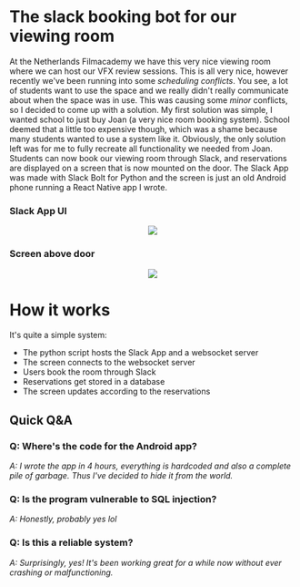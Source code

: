 # The slack booking bot for our viewing room
At the Netherlands Filmacademy we have this very nice viewing room where we can host our VFX review sessions. This is all very nice, however recently we've been running into some _scheduling conflicts_. You see, a lot of students want to use the space and we really didn't really communicate about when the space was in use. This was causing some _minor_ conflicts, so I decided to come up with a solution. My first solution was simple, I wanted school to just buy Joan (a very nice room booking system). School deemed that a little too expensive though, which was a shame because many students wanted to use a system like it. Obviously, the only solution left was for me to fully recreate all functionality we needed from Joan. Students can now book our viewing room through Slack, and reservations are displayed on a screen that is now mounted on the door. The Slack App was made with Slack Bolt for Python and the screen is just an old Android phone running a React Native app I wrote.

### Slack App UI
<p align="center">
  <img src="https://github.com/BreakTools/slack-booking-bot/assets/63094424/ccee3152-6bc1-41d9-bd8d-53dd413bd16e" />
</p>

### Screen above door
<p align="center">
  <img src="https://github.com/BreakTools/slack-booking-bot/assets/63094424/6e6b9c86-2c16-446d-a056-73cd432bda2a" />
</p>

# How it works
It's quite a simple system:
- The python script hosts the Slack App and a websocket server
- The screen connects to the websocket server
- Users book the room through Slack
- Reservations get stored in a database
- The screen updates according to the reservations

  
## Quick Q&A
### Q: Where's the code for the Android app?
_A: I wrote the app in 4 hours, everything is hardcoded and also a complete pile of garbage. Thus I've decided to hide it from the world._


### Q: Is the program vulnerable to SQL injection?
_A: Honestly, probably yes lol_


### Q: Is this a reliable system?
_A: Surprisingly, yes! It's been working great for a while now without ever crashing or malfunctioning._
